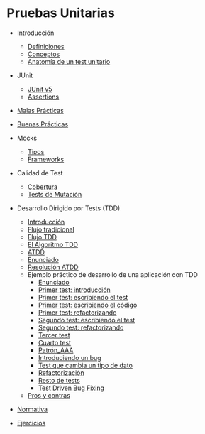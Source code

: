 Pruebas Unitarias
=================

- Introducción

    - [Definiciones](./intro.md)
    - [Conceptos](./conceptos.md)
    - [Anatomía de un test unitario](./anatomia.md)

- JUnit
	
    - [JUnit v5](./junit.md)
    - [Assertions](./assertions.md)
	
	
- [Malas Prácticas](./malas-practicas.md)

- [Buenas Prácticas](./buenas-practicas.md)

- Mocks

    - [Tipos](./dobles.md)
    - [Frameworks](./frameworks.md)

- Calidad de Test

    - [Cobertura](./cobertura.md)
    - [Tests de Mutación](./mutaciones.md)

- Desarrollo Dirigido por Tests (TDD)

    - [Introducción](./tdd_intro.md)
    - [Flujo tradicional](./tdd_flujo-tradicional.md)
    - [Flujo TDD](./tdd_flujo.md)
    - [El Algoritmo TDD](./tdd_algoritmo.md)
    - [ATDD](./tdd_ATDD.md)
    - [Enunciado](./tdd_ejercicio_enunciado.md)
    - [Resolución ATDD](./tdd_ejercicio_resolucion.md)
    - Ejemplo práctico de desarrollo de una aplicación con TDD
        - [Enunciado](./tdd/01_Enunciado.md)
        - [Primer test: introducción](./tdd/02_Primer_test_intro.md)
        - [Primer test: escribiendo el test](./tdd/03_Primer_test_escribiendo_el_test.md)
        - [Primer test: escribiendo el código](./tdd/04_Primer_test_escribiendo_el_codigo.md)
        - [Primer test: refactorizando](./tdd/05_Primer_test_refactorizacion.md)
        - [Segundo test: escribiendo el test](./tdd/06_Segundo_test.md)
        - [Segundo test: refactorizando](./tdd/07_Segundo_test_refactorizacion.md)
        - [Tercer test](./tdd/08_Tercer_test.md)
        - [Cuarto test](./tdd/09_Cuarto_test.md)
        - [Patrón_AAA](./tdd/10_Patron_AAA.md)
        - [Introduciendo un bug](./tdd/11_Introduciendo_bug.md)
        - [Test que cambia un tipo de dato](./tdd/12_Test_que_no_falla.md)
        - [Refactorización](./tdd/13_Refactorizacion.md)
        - [Resto de tests](./tdd/15_Resto_de_tests.md)
        - [Test Driven Bug Fixing](./tdd/16_Test_Driven_Bug_Fixing_v2.md)
    - [Pros y contras](./tdd_ventajas_desventajas.md)

- [Normativa](./normativa.md)

- [Ejercicios](./ejercicios.md)